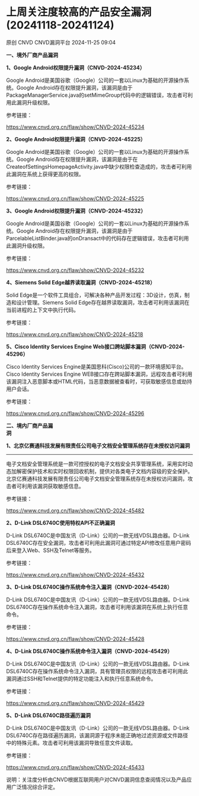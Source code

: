#  上周关注度较高的产品安全漏洞(20241118-20241124)   
原创 CNVD  CNVD漏洞平台   2024-11-25 09:04  
  
**一、境外厂商产品漏洞**  
  
**1、Google Android权限提升漏洞（CNVD-2024-45234）**  
  
Google Android是美国谷歌（Google）公司的一套以Linux为基础的开源操作系统。Google Android存在权限提升漏洞，该漏洞是由于PackageManagerService.java的setMimeGroup代码中的逻辑错误，攻击者可利用此漏洞升级权限。  
  
参考链接：  
  
https://www.cnvd.org.cn/flaw/show/CNVD-2024-45234  
  
**2、Google Android权限提升漏洞（CNVD-2024-45225）**  
  
Google Android是美国谷歌（Google）公司的一套以Linux为基础的开源操作系统。Google Android存在权限提升漏洞，该漏洞是由于在CreateofSettingsHomepageActivity.java中缺少权限检查造成的，攻击者可利用此漏洞在系统上获得更高的权限。  
  
参考链接：  
  
https://www.cnvd.org.cn/flaw/show/CNVD-2024-45225  
  
**3、Google Android权限提升漏洞（CNVD-2024-45232）**  
  
Google Android是美国谷歌（Google）公司的一套以Linux为基础的开源操作系统。Google Android存在权限提升漏洞，该漏洞是由于ParcelableListBinder.java的onDransact中的代码存在逻辑错误，攻击者可利用此漏洞升级权限。  
  
参考链接：  
  
https://www.cnvd.org.cn/flaw/show/CNVD-2024-45232  
  
**4、Siemens Solid Edge越界读取漏洞（CNVD-2024-45218）**  
  
Solid Edge是一个软件工具组合，可解决各种产品开发过程：3D设计，仿真，制造和设计管理。Siemens Solid Edge存在越界读取漏洞，攻击者可利用该漏洞在当前进程的上下文中执行代码。  
  
参考链接：  
  
https://www.cnvd.org.cn/flaw/show/CNVD-2024-45218  
  
**5、Cisco Identity Services Engine Web接口跨站脚本漏洞（CNVD-2024-45296）**  
  
Cisco Identity Services Engine是美国思科(Cisco)公司的一款环境感知平台。Cisco Identity Services Engine
WEB接口存在跨站脚本漏洞，远程攻击者可利用该漏洞注入恶意脚本或HTML代码，当恶意数据被查看时，可获取敏感信息或劫持用户会话。  
  
参考链接：  
  
https://www.cnvd.org.cn/flaw/show/CNVD-2024-45296  
  
  
**二、境内厂商产品漏**  
**洞**  
  
**1、北京亿赛通科技发展有限责任公司电子文档安全管理系统存在未授权访问漏洞**  
****  
  
电子文档安全管理系统是一款可控授权的电子文档安全共享管理系统，采用实时动态加解密保护技术和实时权限回收机制，提供对各类电子文档内容级的安全保护。北京亿赛通科技发展有限责任公司电子文档安全管理系统存在未授权访问漏洞，攻击者可利用该漏洞获取敏感信息。  
  
参考链接：  
  
https://www.cnvd.org.cn/flaw/show/CNVD-2024-45482  
  
**2、D-Link DSL6740C使用特权API不正确漏洞**  
  
D-Link DSL6740C是中国友讯（D-Link）公司的一款无线VDSL路由器。D-Link DSL6740C存在安全漏洞，攻击者可利用此漏洞可通过特定API修改任意用户密码后来登入Web、SSH及Telnet等服务。  
  
参考链接：  
  
https://www.cnvd.org.cn/flaw/show/CNVD-2024-45432  
  
**3、D-Link DSL6740C操作系统命令注入漏洞（CNVD-2024-45428）**  
  
D-Link DSL6740C是中国友讯（D-Link）公司的一款无线VDSL路由器。D-Link DSL6740C存在操作系统命令注入漏洞，攻击者可利用该漏洞在系统上执行任意命令。  
  
参考链接：  
  
https://www.cnvd.org.cn/flaw/show/CNVD-2024-45428  
  
**4、D-Link DSL6740C操作系统命令注入漏洞（CNVD-2024-45429）**  
  
D-Link DSL6740C是中国友讯（D-Link）公司的一款无线VDSL路由器。D-Link DSL6740C存在操作系统命令注入漏洞，具有管理员权限的远程攻击者可利用此漏洞通过SSH和Telnet提供的特定功能注入和执行任意系统命令。  
  
参考链接：  
  
https://www.cnvd.org.cn/flaw/show/CNVD-2024-45429  
  
**5、D-Link DSL6740C路径遍历漏洞**  
  
D-Link DSL6740C是中国友讯（D-Link）公司的一款无线VDSL路由器。D-Link DSL6740C存在路径遍历漏洞，该漏洞源于程序未能正确地过滤资源或文件路径中的特殊元素。攻击者可利用该漏洞导致任意文件读取。  
  
参考链接：  
  
https://www.cnvd.org.cn/flaw/show/CNVD-2024-45433  
  
  
说明：关注度分析由CNVD根据互联网用户对CNVD漏洞信息查阅情况以及产品应用广泛情况综合评定。  
  
